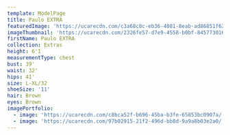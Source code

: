 ```yaml
---
template: ModelPage
title: Paulo EXTRA
featuredImage: 'https://ucarecdn.com/c3a68c8c-eb36-4081-8eab-ad86851f6241/'
imageThumbnail: 'https://ucarecdn.com/2326fe57-d7e9-4558-b0bf-84577301656e/'
firstName: Paulo EXTRA
collection: Extras
height: 6'1
measurementType: chest
bust: 39'
waist: 32'
hips: 41'
size: L-XL/32
shoeSize: '11'
hair: Brown
eyes: Brown
imagePortfolio:
  - image: 'https://ucarecdn.com/c8bca52f-b696-45ba-b3fe-65853bc0907a/'
  - image: 'https://ucarecdn.com/97b02915-21f2-496d-bb8d-9a9a8b03e2a0/'
---
```


